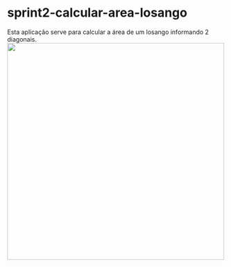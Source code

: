 # sprint2-calcular-area-losango
Esta aplicação serve para calcular a área de um losango informando 2 diagonais.
<img src="https://s1.static.brasilescola.uol.com.br/be/2023/05/representacao-de-um-losango-e-da-formula-da-area-do-losango.png" style="width: 500px ;height: 500px;">
